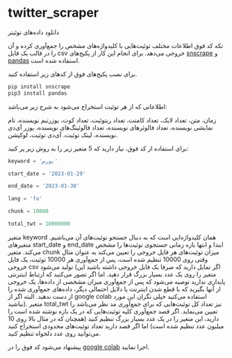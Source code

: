 # twitter_scraper
دانلود داده‌های توئیتر

 
تکه کد فوق اطلاعات مختلف توئیت‌هایی با کلیدواژه‌های مشخص را جمع‌آوری کرده و آن را در قالب یک فایل csv خروجی می‌دهد. برای انجام این کار از پکیج‌های  [snscrape]( https://github.com/JustAnotherArchivist/snscrape) و [pandas]( https://pandas.pydata.org/) استفاده شده است.

برای نصب پکیج‌های فوق از کدهای زیر استفاده کنید.

```python
pip install snscrape
pip3 install pandas
```

اطلاعاتی که از هر توئیت استخراج می‌شود به شرح زیر می‌باشد:

زمان، متن، تعداد لایک، تعداد کامنت، تعداد ریتوئیت، تعداد کوت، یوزرنیم نویسنده، نام نمایشی نویسنده، تعداد فالوئرهای نویسنده، تعداد فالوئینگ‌های نویسنده، یوزر آی‌دی نویسنده، لینک توئیت، آی‌دی توئیت، لوکیشن.

برای استفاده از کد فوق، نیاز دارید که 5 متغیر زیر را به روش زیر پر کنید:

```python
keyword = 'بورس'

start_date = '2023-01-29'

end_date = '2023-01-30'

lang = 'fa'

chunk = 10000

total_twt = 10000000
```

متغیر keyword همان کلیدواژه‌ایی است که به دنبال جستجو توئیت‌های آن می‌باشیم. متغیرهای start_date و end_date ابتدا و انتها بازه زمانی جستجوی توئیت‌ها را مشخص می‌کند. متغیر chunk میزان توئیت‌های هر فایل خروجی را تعیین می‌کند به عنوان مثال وقتی روی 10000 تنظیم شده است، پس از جمع‌آوری هر 10000 توئیت، یک فایل خروجی csv تولید می‌شود (اگر تمایل دارید که صرفا یک فایل خروجی داشته باشید این متغیر را روی یک عدد بسیار بزرگ قرار دهید. اما اگر تصور می‌کنید که ارتباط اینترنتی پایداری ندارید توصیه می‌شود که پس از جمع‌آوری میزان مشخصی از داده‌ها، یک خروجی از آنها بگیرید که با قطع شدن اینترنت یا دلایل احتمالی دیگر، داده‌های جمع‌آوری شده را از دست ندهید. البته اگر از google colab استفاده می‌کنید خیلی نگران این مورد نباشید). متغیر total_twt نیز تعداد کل توئیت‌هایی که برای جمع‌آوری مد نظر می‌باشد را تعیین می‌نماید. اگر قصد جمع‌آوری کلیه توئیت‌هایی که در یک بازه نوشته شده است را دارید، این متغیر را در یک عدد بسیار بزرگ تنظیم کنید (همچنان که در مثال بالا روی 10 میلیون عدد تنظیم شده است) اما اگر قصد دارید تعداد توئیت‌های محدودی استخراج کنید می‌توانید روی عدد دلخواه تنظیم کنید.


پیشنهاد می‌شود کد فوق را در [google colab]( https://colab.research.google.com/) اجرا نمایید.


